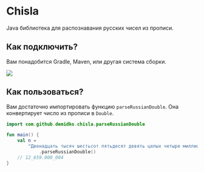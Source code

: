 # Chisla

Java библиотека для распознавания русских чисел из прописи.

## Как подключить?

Вам понадобится Gradle, Maven, или другая система сборки.

[![](https://jitpack.io/v/demidko/chisla.svg)](https://jitpack.io/#demidko/chisla)

## Как пользоваться?

Вам достаточно импортировать функцию `parseRussianDouble`. Она конвертирует число из прописи
в `Double`.

```kotlin
import com.github.demidko.chisla.parseRussianDouble

fun main() {
    val n =
        "Двенадцать тысяч шестьсот пятьдесят девять целых четыре миллионных"
            .parseRussianDouble()
    // 12_659.000_004
}
```










